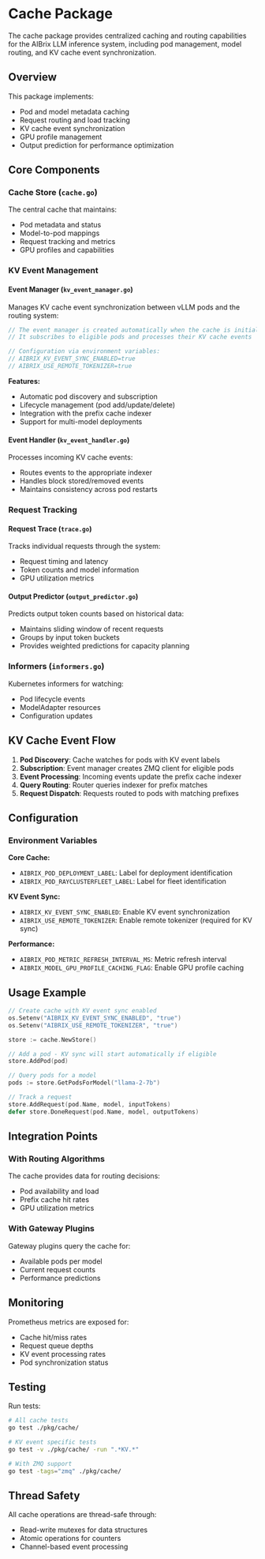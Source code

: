 # Cache Package

The cache package provides centralized caching and routing capabilities for the AIBrix LLM inference system, including pod management, model routing, and KV cache event synchronization.

## Overview

This package implements:
- Pod and model metadata caching
- Request routing and load tracking
- KV cache event synchronization
- GPU profile management
- Output prediction for performance optimization

## Core Components

### Cache Store (`cache.go`)

The central cache that maintains:
- Pod metadata and status
- Model-to-pod mappings
- Request tracking and metrics
- GPU profiles and capabilities

### KV Event Management

#### Event Manager (`kv_event_manager.go`)

Manages KV cache event synchronization between vLLM pods and the routing system:

```go
// The event manager is created automatically when the cache is initialized
// It subscribes to eligible pods and processes their KV cache events

// Configuration via environment variables:
// AIBRIX_KV_EVENT_SYNC_ENABLED=true
// AIBRIX_USE_REMOTE_TOKENIZER=true
```

**Features:**
- Automatic pod discovery and subscription
- Lifecycle management (pod add/update/delete)
- Integration with the prefix cache indexer
- Support for multi-model deployments

#### Event Handler (`kv_event_handler.go`)

Processes incoming KV cache events:
- Routes events to the appropriate indexer
- Handles block stored/removed events
- Maintains consistency across pod restarts

### Request Tracking

#### Request Trace (`trace.go`)

Tracks individual requests through the system:
- Request timing and latency
- Token counts and model information
- GPU utilization metrics

#### Output Predictor (`output_predictor.go`)

Predicts output token counts based on historical data:
- Maintains sliding window of recent requests
- Groups by input token buckets
- Provides weighted predictions for capacity planning

### Informers (`informers.go`)

Kubernetes informers for watching:
- Pod lifecycle events
- ModelAdapter resources
- Configuration updates

## KV Cache Event Flow

1. **Pod Discovery**: Cache watches for pods with KV event labels
2. **Subscription**: Event manager creates ZMQ client for eligible pods
3. **Event Processing**: Incoming events update the prefix cache indexer
4. **Query Routing**: Router queries indexer for prefix matches
5. **Request Dispatch**: Requests routed to pods with matching prefixes

## Configuration

### Environment Variables

**Core Cache:**
- `AIBRIX_POD_DEPLOYMENT_LABEL`: Label for deployment identification
- `AIBRIX_POD_RAYCLUSTERFLEET_LABEL`: Label for fleet identification

**KV Event Sync:**
- `AIBRIX_KV_EVENT_SYNC_ENABLED`: Enable KV event synchronization
- `AIBRIX_USE_REMOTE_TOKENIZER`: Enable remote tokenizer (required for KV sync)

**Performance:**
- `AIBRIX_POD_METRIC_REFRESH_INTERVAL_MS`: Metric refresh interval
- `AIBRIX_MODEL_GPU_PROFILE_CACHING_FLAG`: Enable GPU profile caching

## Usage Example

```go
// Create cache with KV event sync enabled
os.Setenv("AIBRIX_KV_EVENT_SYNC_ENABLED", "true")
os.Setenv("AIBRIX_USE_REMOTE_TOKENIZER", "true")

store := cache.NewStore()

// Add a pod - KV sync will start automatically if eligible
store.AddPod(pod)

// Query pods for a model
pods := store.GetPodsForModel("llama-2-7b")

// Track a request
store.AddRequest(pod.Name, model, inputTokens)
defer store.DoneRequest(pod.Name, model, outputTokens)
```

## Integration Points

### With Routing Algorithms
The cache provides data for routing decisions:
- Pod availability and load
- Prefix cache hit rates
- GPU utilization metrics

### With Gateway Plugins
Gateway plugins query the cache for:
- Available pods per model
- Current request counts
- Performance predictions

## Monitoring

Prometheus metrics are exposed for:
- Cache hit/miss rates
- Request queue depths
- KV event processing rates
- Pod synchronization status

## Testing

Run tests:
```bash
# All cache tests
go test ./pkg/cache/

# KV event specific tests  
go test -v ./pkg/cache/ -run ".*KV.*"

# With ZMQ support
go test -tags="zmq" ./pkg/cache/
```

## Thread Safety

All cache operations are thread-safe through:
- Read-write mutexes for data structures
- Atomic operations for counters
- Channel-based event processing